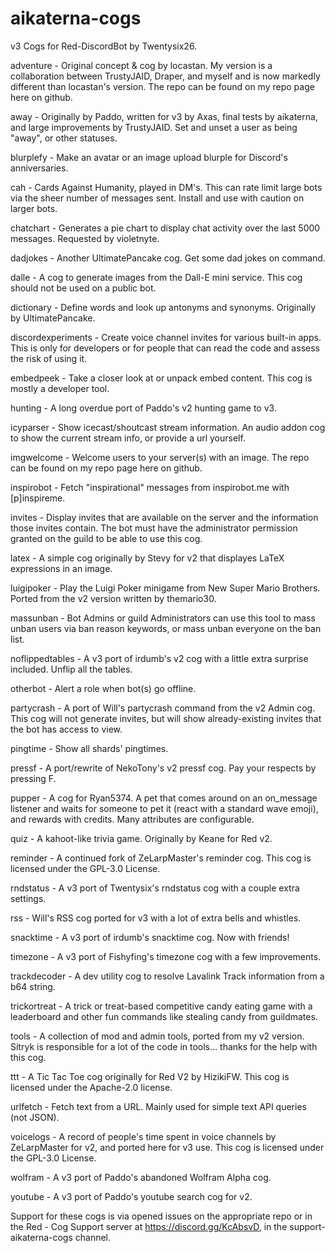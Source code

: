 # aikaterna-cogs
v3 Cogs for Red-DiscordBot by Twentysix26.

adventure - Original concept & cog by locastan. My version is a collaboration between TrustyJAID, Draper, and myself and is now markedly different than locastan's version. The repo can be found on my repo page here on github.

away - Originally by Paddo, written for v3 by Axas, final tests by aikaterna, and large improvements by TrustyJAID. Set and unset a user as being "away", or other statuses.

blurplefy - Make an avatar or an image upload blurple for Discord's anniversaries.

cah - Cards Against Humanity, played in DM's. This can rate limit large bots via the sheer number of messages sent. Install and use with caution on larger bots.

chatchart - Generates a pie chart to display chat activity over the last 5000 messages. Requested by violetnyte.

dadjokes - Another UltimatePancake cog. Get some dad jokes on command.

dalle - A cog to generate images from the Dall-E mini service. This cog should not be used on a public bot.

dictionary - Define words and look up antonyms and synonyms. Originally by UltimatePancake.

discordexperiments - Create voice channel invites for various built-in apps. This is only for developers or for people that can read the code and assess the risk of using it.

embedpeek - Take a closer look at or unpack embed content. This cog is mostly a developer tool.

hunting - A long overdue port of Paddo's v2 hunting game to v3.

icyparser - Show icecast/shoutcast stream information. An audio addon cog to show the current stream info, or provide a url yourself.

imgwelcome - Welcome users to your server(s) with an image. The repo can be found on my repo page here on github.

inspirobot - Fetch "inspirational" messages from inspirobot.me with [p]inspireme.

invites - Display invites that are available on the server and the information those invites contain. The bot must have the administrator permission granted on the guild to be able to use this cog.

latex - A simple cog originally by Stevy for v2 that displayes LaTeX expressions in an image.

luigipoker - Play the Luigi Poker minigame from New Super Mario Brothers. Ported from the v2 version written by themario30.

massunban - Bot Admins or guild Administrators can use this tool to mass unban users via ban reason keywords, or mass unban everyone on the ban list.

noflippedtables - A v3 port of irdumb's v2 cog with a little extra surprise included. Unflip all the tables.

otherbot - Alert a role when bot(s) go offline.

partycrash - A port of Will's partycrash command from the v2 Admin cog. This cog will not generate invites, but will show already-existing invites that the bot has access to view.

pingtime - Show all shards' pingtimes.

pressf - A port/rewrite of NekoTony's v2 pressf cog. Pay your respects by pressing F.

pupper - A cog for Ryan5374. A pet that comes around on an on_message listener and waits for someone to pet it (react with a standard wave emoji), and rewards with credits. Many attributes are configurable.

quiz - A kahoot-like trivia game. Originally by Keane for Red v2.

reminder - A continued fork of ZeLarpMaster's reminder cog. This cog is licensed under the GPL-3.0 License.

rndstatus - A v3 port of Twentysix's rndstatus cog with a couple extra settings.

rss - Will's RSS cog ported for v3 with a lot of extra bells and whistles.

snacktime - A v3 port of irdumb's snacktime cog. Now with friends!

timezone - A v3 port of Fishyfing's timezone cog with a few improvements.

trackdecoder - A dev utility cog to resolve Lavalink Track information from a b64 string.

trickortreat - A trick or treat-based competitive candy eating game with a leaderboard and other fun commands like stealing candy from guildmates.

tools - A collection of mod and admin tools, ported from my v2 version. Sitryk is responsible for a lot of the code in tools... thanks for the help with this cog.

ttt - A Tic Tac Toe cog originally for Red V2 by HizikiFW. This cog is licensed under the Apache-2.0 license.

urlfetch - Fetch text from a URL. Mainly used for simple text API queries (not JSON).

voicelogs - A record of people's time spent in voice channels by ZeLarpMaster for v2, and ported here for v3 use. This cog is licensed under the GPL-3.0 License.

wolfram - A v3 port of Paddo's abandoned Wolfram Alpha cog.

youtube - A v3 port of Paddo's youtube search cog for v2.

Support for these cogs is via opened issues on the appropriate repo or in the Red - Cog Support server at https://discord.gg/KcAbsvD, in the support-aikaterna-cogs channel.
